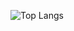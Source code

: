 ![Top Langs](https://github-readme-stats.vercel.app/api/top-langs/?username=HayatAhmad05&layout=compact&theme=dark&langs_count=5)
